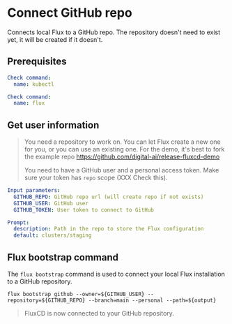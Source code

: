 # Connect GitHub repo

Connects local Flux to a GitHub repo. The repository doesn't need to exist yet, it will be created if it doesn't.

## Prerequisites

```yaml instacli
Check command:
  name: kubectl
```

```yaml instacli
Check command:
  name: flux
```

## Get user information

> You need a repository to work on. You can let Flux create a new one for you, or you can use an existing one.
> For the demo, it's best to fork the example repo https://github.com/digital-ai/release-fluxcd-demo
>
> You need to have a GitHub user and a personal access token. Make sure your token has `repo` scope (XXX Check this).

```yaml instacli
Input parameters:
  GITHUB_REPO: GitHub repo url (will create repo if not exists)
  GITHUB_USER: GitHub user
  GITHUB_TOKEN: User token to connect to GitHub
```

```yaml instacli
Prompt:
  description: Path in the repo to store the Flux configuration
  default: clusters/staging
```

## Flux bootstrap command

The `flux bootstrap` command is used to connect your local Flux installation to a GitHub repository.

```shell show_command=true
flux bootstrap github --owner=${GITHUB_USER} --repository=${GITHUB_REPO} --branch=main --personal --path=${output}
```

> FluxCD is now connected to your GitHub repository.